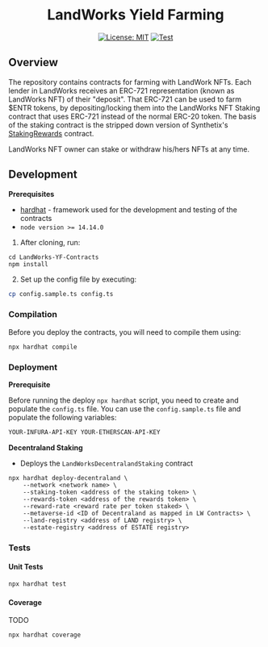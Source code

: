 <div align="center">

# LandWorks Yield Farming

[![License: MIT](https://img.shields.io/badge/License-MIT-yellow.svg)](https://opensource.org/licenses/MIT)
[![Test](https://github.com/EnterDAO/LandWorks-YF-Contracts/actions/workflows/test.yml/badge.svg?branch=main)](https://github.com/EnterDAO/LandWorks-YF-Contracts/actions/workflows/test.yml)

</div>

## Overview

The repository contains contracts for farming with LandWork NFTs. Each lender in LandWorks receives an ERC-721
representation (known as LandWorks NFT) of their "deposit". That ERC-721 can be used to farm $ENTR tokens, by
depositing/locking them into the LandWorks NFT Staking contract that uses ERC-721 instead of the normal ERC-20 token.
The basis of the staking contract is the stripped down version of
Synthetix's [StakingRewards](https://solidity-by-example.org/defi/staking-rewards/) contract.

LandWorks NFT owner can stake or withdraw his/hers NFTs at any time.

## Development

**Prerequisites**

- [hardhat](https://hardhat.org/) - framework used for the development and testing of the contracts
- `node version >= 14.14.0`

1. After cloning, run:

```
cd LandWorks-YF-Contracts
npm install
```

2. Set up the config file by executing:

```bash
cp config.sample.ts config.ts
``` 

### Compilation

Before you deploy the contracts, you will need to compile them using:

```
npx hardhat compile
```

### Deployment

**Prerequisite**

Before running the deploy `npx hardhat` script, you need to create and populate the `config.ts` file. You can use
the `config.sample.ts` file and populate the following variables:

```markdown
YOUR-INFURA-API-KEY YOUR-ETHERSCAN-API-KEY
```

**Decentraland Staking**

* Deploys the `LandWorksDecentralandStaking` contract

```shell
npx hardhat deploy-decentraland \
    --network <network name> \
    --staking-token <address of the staking token> \
    --rewards-token <address of the rewards token> \
    --reward-rate <reward rate per token staked> \
    --metaverse-id <ID of Decentraland as mapped in LW Contracts> \
    --land-registry <address of LAND registry> \
    --estate-registry <address of ESTATE registry>
```

### Tests

#### Unit Tests

```bash
npx hardhat test
```

#### Coverage

TODO

```bash
npx hardhat coverage
```
